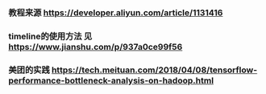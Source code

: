 ### 教程来源 https://developer.aliyun.com/article/1131416

### timeline的使用方法 见 https://www.jianshu.com/p/937a0ce99f56

### 美团的实践  https://tech.meituan.com/2018/04/08/tensorflow-performance-bottleneck-analysis-on-hadoop.html
